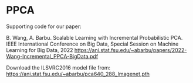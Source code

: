 # PPCA
Supporting code for our paper:

B. Wang, A. Barbu. Scalable Learning with Incremental Probabilistic PCA. 
IEEE International Conference on Big Data, Special Session on Machine Learning for Big Data, 2022
https://ani.stat.fsu.edu/~abarbu/papers/2022-Wang-Incremental_PPCA-BigData.pdf

Download the ILSVRC2016 model file from:
https://ani.stat.fsu.edu/~abarbu/pca640_288_Imagenet.pth

